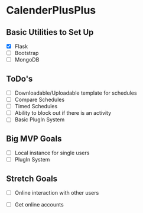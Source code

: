 # CalenderPlusPlus

## Basic Utilities to Set Up
- [X] Flask
- [ ] Bootstrap
- [ ] MongoDB
## ToDo's
- [ ] Downloadable/Uploadable template for schedules
- [ ] Compare Schedules
- [ ] Timed Schedules
- [ ] Ability to block out if there is an activity 
- [ ] Basic PlugIn System

## Big MVP Goals
- [ ] Local instance for single users
- [ ] PlugIn System

## Stretch Goals
- [ ] Online interaction with other users
- [ ] Get online accounts

